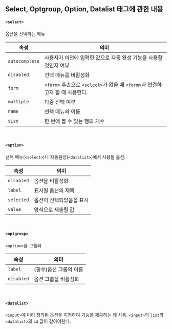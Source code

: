 ## Select, Optgroup, Option, Datalist 태그에 관한 내용

#### `<select>`
옵션을 선택하는 메뉴

속성 | 의미 
-----|------
`autocomplete` | 사용자가 이전에 입력한 값으로 자동 완성 기능을 사용할 것인지 여부
`disabled` | 선택 메뉴를 비활성화
`form` | `<form>` 후손으로 `<select>`가 없을 때 `<form>`과 연결하고자 할 때 사용한다.
`multiple` | 다중 선택 여부
`name` | 선택 메뉴의 이름
`size` | 한 번에 볼 수 있는 행의 개수

<br>

#### `<option>`
선택 메뉴(`<select>`)나 자동완성(`<datalist>`)에서 사용될 옵션.

속성 | 의미
-----|-----
`disabled` | 옵션을 비활성화
`label` | 표시될 옵션의 제목
`selected` | 옵션이 선택되었음을 표시
`value` | 양식으로 제출될 값

<br>

#### `<optgroup>`
`<option>`을 그룹화

속성 | 의미
-----|-----
`label` | (필수)옵션 그룹의 이름
`disabled` | 옵션 그룹을 비활성화

<br>

#### `<datalist>`
`<input>`에 미리 정의된 옵션을 지정하여 기능을 제공하는 데 사용. `<input>`의 `list`와 `<datalist>`의 `id` 값이 같아야한다.